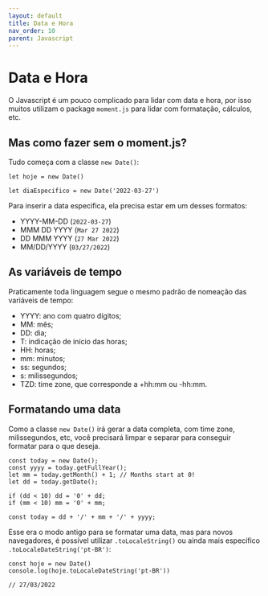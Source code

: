 ```yaml
---
layout: default
title: Data e Hora
nav_order: 10
parent: Javascript
---
```


# Data e Hora

O Javascript é um pouco complicado para lidar com data e hora, por isso muitos utilizam o package `moment.js` para lidar com formatação, cálculos, etc.

## Mas como fazer sem o moment.js?

Tudo começa com a classe `new Date()`:

```
let hoje = new Date()

let diaEspecifico = new Date('2022-03-27')

```

Para inserir a data específica, ela precisa estar em um desses formatos:

- YYYY-MM-DD (`2022-03-27`)
- MMM DD YYYY (`Mar 27 2022`)
- DD MMM YYYY (`27 Mar 2022`)
- MM/DD/YYYY (`03/27/2022`)

## As variáveis de tempo

Praticamente toda linguagem segue o mesmo padrão de nomeação das variáveis de tempo:

- YYYY: ano com quatro dígitos;
- MM: mês;
- DD: dia;
- T: indicação de início das horas;
- HH: horas;
- mm: minutos;
- ss: segundos;
- s: milissegundos;
- TZD: time zone, que corresponde a +hh:mm ou -hh:mm.

## Formatando uma data

Como a classe `new Date()` irá gerar a data completa, com time zone, milissegundos, etc, você precisará limpar e separar para conseguir formatar para o que deseja.

```
const today = new Date();
const yyyy = today.getFullYear();
let mm = today.getMonth() + 1; // Months start at 0!
let dd = today.getDate();

if (dd < 10) dd = '0' + dd;
if (mm < 10) mm = '0' + mm;

const today = dd + '/' + mm + '/' + yyyy;
```

Esse era o modo antigo para se formatar uma data, mas para novos navegadores, é possível utilizar `.toLocaleString()` ou ainda mais específico `.toLocaleDateString('pt-BR')`:

```
const hoje = new Date()
console.log(hoje.toLocaleDateString('pt-BR'))

// 27/03/2022
```